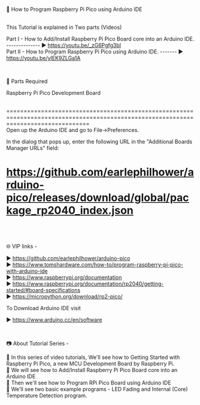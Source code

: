 📕 How to Program Raspberry Pi Pico using Arduino IDE <br />

<br />
This Tutorial is explained in Two parts (Videos)

Part I        -  How to Add/Install Raspberry Pi Pico Board core into an Arduino IDE. -------------- ▶️ https://youtu.be/_zG6Pgfg3bI  
Part II       -  How to Program Raspberry Pi Pico using Arduino IDE. ------- ▶️ https://youtu.be/yIEK9ZLGa1A  

<br />

📜 Parts Required

Raspberry Pi Pico Development Board  

<br />
====================================================================================================================================
<br />
Open up the Arduino IDE and go to File->Preferences.  

In the dialog that pops up, enter the following URL in the "Additional Boards Manager URLs" field:  

https://github.com/earlephilhower/arduino-pico/releases/download/global/package_rp2040_index.json  
<br />
====================================================================================================================================  
<br />
🌐 VIP links -  

▶️ https://github.com/earlephilhower/arduino-pico  
▶️ https://www.tomshardware.com/how-to/program-raspberry-pi-pico-with-arduino-ide   
▶️ https://www.raspberrypi.org/documentation  
▶️ https://www.raspberrypi.org/documentation/rp2040/getting-started/#board-specifications  
▶️ https://micropython.org/download/rp2-pico/  

To Download Arduino IDE visit  

▶️ https://www.arduino.cc/en/software  

<br />

📷 About Tutorial Series -

🚩   In this series of video tutorials, We'll see how to Getting Started with Raspberry Pi Pico, a new MCU Development Board by Raspberry Pi.  
🚩   We will see how to Add/Install Raspberry Pi Pico Board core into an Arduino IDE  
🚩   Then we'll see how to Program RPi Pico Board using Arduino IDE  
🚩   We'll see two basic example programs - LED Fading and Internal (Core) Temperature Detection program.    
 
